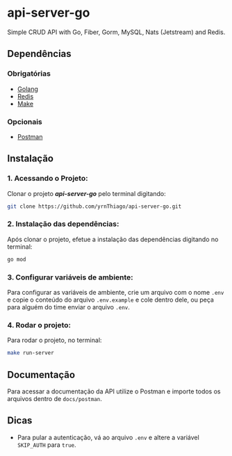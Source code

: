 # api-server-go
Simple CRUD API with Go, Fiber, Gorm, MySQL, Nats (Jetstream) and Redis.

## Dependências
### Obrigatórias
- [Golang](https://go.dev/doc/install)
- [Redis](https://redis.io/downloads/)
- [Make](https://www.gnu.org/software/make/)

### Opcionais
- [Postman](https://www.postman.com/downloads/)


## Instalação
### 1. Acessando o Projeto: 
Clonar o projeto _**api-server-go**_ pelo terminal digitando:
```bash
git clone https://github.com/yrnThiago/api-server-go.git
```

### 2. Instalação das dependências:
Após clonar o projeto, efetue a instalação das dependências digitando no terminal:
```bash
go mod
```

### 3. Configurar variáveis de ambiente:
Para configurar as variáveis de ambiente, crie um arquivo com o nome `.env` e copie o conteúdo do arquivo `.env.example` e cole dentro dele, ou peça para alguém do time enviar o arquivo `.env`.


### 4. Rodar o projeto:
Para rodar o projeto, no terminal:
```bash
make run-server
```


## Documentação
Para acessar a documentação da API utilize o Postman e importe todos os arquivos dentro de `docs/postman`.


## Dicas
- Para pular a autenticação, vá ao arquivo `.env` e altere a variável `SKIP_AUTH` para `true`.
